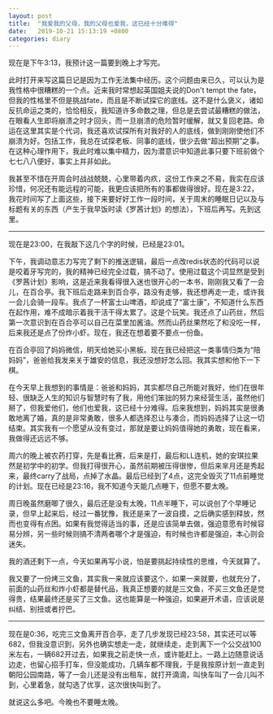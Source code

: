 ```yaml
---
layout: post
title:  "我爱我的父母，我的父母也爱我，这已经十分难得"
date:   2019-10-21 15:13:19 +0800
categories: diary
---
```


现在是下午3:13，我预计这一篇要到晚上才写完。

此时打开来写这篇日记是因为工作无法集中经历。这个问题由来已久，可以认为是我性格中很糟糕的一个点。近来我时常想起英国姐夫说的Don't tempt the fate，但我的性格里不但是挑战fate，而且是不断试探它的底线。这不是什么褒义，诸如反抗命运之类的，恰恰相反，我知道许多命数之理，但总是去尝试最糟糕的做法，在眼看人生即将崩溃之时才回头，而一旦崩溃的危险暂时缓解，就又复回老路。命运在这里其实是个代词，我还喜欢试探所有对我好的人的底线，做到刚刚使他们不崩溃为好。包括工作，我总在试探老板、同事的底线，很少去做“超出预期”之事。在这种心理作用下，我此时难以集中精力，因为潜意识中知道此事只要下班前做个七七八八便好，事实上并非如此。

我甚至不惜在开周会时战战兢兢，心里带着内疚，这份工作来之不易，我实在应该珍惜，何况还有能远程的可能，我更应该把所有的事都做得很好。现在是3:22，我花时间写了上面这些，接下来要好好工作一段时间，关于周末的睡眠日记以及与标题有关的东西（产生于我早饭时读《罗茜计划》的想法），下班后再写。先到这里。

----

现在是23:00，在我敲下这几个字的时候，已经是23:01。

下午，我调动意志力写完了剩下的推送逻辑，最后一点改redis状态的代码可以说是咬着牙写完的，我的精神已经完全过载，搞不动了。使用过载这个词显然是受到《罗茜计划》影响，这是近来我看得很入迷也很开心的一本书，刚刚我又看了一会儿，在百合亭。我下班后走路来到百合亭，路没有走够，我还想再走一走，或许我一会儿会骑一段车。我点了一杯富士山啤酒，却说成了“富士康”，不知道什么东西在起作用，难不成暗示着我干活干得太累了。这是个玩笑。我还点了山药丝，然后第一次意识到在百合亭可以自己在菜里加酱油。然而山药丝果然吃了和没吃一样，后来我还是点了份炸小虾。现在，我还在想着要不要点一份鱼。

在百合亭回了妈妈微信，明天给她买小黑板。现在我已经把这一类事情归类为“陪妈妈”，爸爸给我发来关于雄安的信息，我还没想好怎么回。我其实想和他下一下棋。

在今天早上我想到的事情是：爸爸和妈妈，其实都尽自己所能对我好，他们在很年轻、很缺乏人生的知识与智慧时有了我，用他们笨拙的努力来经营生活，虽然他们掰了，但我爱他们，他们也爱我，这已经十分难得。后来我想到，妈妈其实是很勇敢地离了婚，真的是非常勇敢，很多人都选择忍让与凑合，而妈妈选择了让这一切结束。其实我有一个愿望从没有变过，那就是要让妈妈值得她的勇敢，现在看来，我做得还远远不够。

周六的晚上被农药打穿，先是看比赛，后来是打，最后和LL连机，她的安琪拉果然是初学中的初学。但我打得很开心，虽然前期被压得很惨，但后来芈月还是秀起来，最终carry了战局，点掉了水晶。最后已经到了4点，这完全毁灭了11点前睡觉的计划。现在已经是23:16，我不知道今天能几点睡下，但愿不要太晚。

周日晚虽然磨唧了很久，最后还是没有太晚，11点半睡下，可以说创了个早睡记录，但早上起来后，经过一番犹豫，我还是来了一波自摸，之后确实感到释放，然而也变得有点困。如果有我觉得适当的事，还是应该简单去做，强迫意愿有时候容易分辨，另一些时候则搞不清两者哪个才是强迫，有时候也许都是强迫，本心则会迷失。

我的酒还剩下一点，今天如果再写小说，怕是要挑起持续性的思维，今天就算了。

我又要了一份烤三文鱼，其实我一来就应该要这个，如果一来就要，也就充分了，前面的山药丝和炸小虾都是替代品，我真正想要的就是三文鱼，不买三文鱼还是觉得贵，结果最终还是买了三文鱼。这也能算是一种强迫，如果避开术语，应该说是纠结、别扭或者拧巴。

----

现在是0:36，吃完三文鱼离开百合亭，走了几步发现已经23:58，其实还可以等682，但我没意识到，另外也确实想走一走，就继续走，走到离下一个公交战100米左右，一辆682开过去，如果我之前走快一点，或许能赶上。一路上边随意说话边走，也留心招手打车，但没能成功，几辆车都不理我，于是我按原计划一直走到朝阳公园南路，等了一会儿还是没有出租车，就打开滴滴，叫快车叫了一会儿叫不到，心里着急，就勾选了优享，这次很快叫到了。

就说这么多吧。今晚也不要睡太晚。
